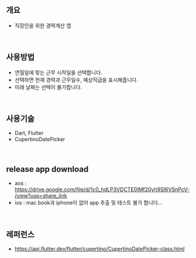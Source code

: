 <br>

## 개요

- 직장인을 위한 경력계산 앱

<br>

## 사용방법

- 연월일에 맞는 근무 시작일을 선택합니다.
- 선택하면 현재 경력과 근무일수, 예상직급을 표시해줍니다.
- 미래 날짜는 선택이 불가합니다.

<br>

## 사용기술

- Dart, Flutter
- CupertinoDatePicker

<br>

## release app download

- aos : https://drive.google.com/file/d/1c0_hdLP3VDCTE0IMf20yh9SI6VSnPcV-/view?usp=share_link
- ios : mac book과 iphone이 없어 app 추출 및 테스트 불가 합니다...
<br>

## 레퍼런스

- https://api.flutter.dev/flutter/cupertino/CupertinoDatePicker-class.html
